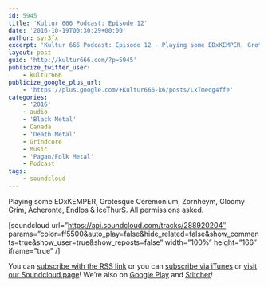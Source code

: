 ```yaml
---
id: 5945
title: 'Kultur 666 Podcast: Episode 12'
date: '2016-10-19T00:30:29+00:00'
author: syr3fx
excerpt: 'Kultur 666 Podcast: Episode 12 - Playing some EDxKEMPER, Grotesque Ceremonium, Zornheym, Gloomy Grim, Acheronte, Endlos &amp; IceThurS. All permissions asked.'
layout: post
guid: 'http://kultur666.com/?p=5945'
publicize_twitter_user:
    - kultur666
publicize_google_plus_url:
    - 'https://plus.google.com/+Kultur666-k6/posts/LxTmedg4ffe'
categories:
    - '2016'
    - audio
    - 'Black Metal'
    - Canada
    - 'Death Metal'
    - Grindcore
    - Music
    - 'Pagan/Folk Metal'
    - Podcast
tags:
    - soundcloud
---
```


Playing some EDxKEMPER, Grotesque Ceremonium, Zornheym, Gloomy Grim, Acheronte, Endlos &amp; IceThurS. All permissions asked.

\[soundcloud url=”https://api.soundcloud.com/tracks/288920204″ params=”color=ff5500&amp;auto\_play=false&amp;hide\_related=false&amp;show\_comments=true&amp;show\_user=true&amp;show\_reposts=false” width=”100%” height=”166″ iframe=”true” /\]

You can [subscribe with the RSS link](http://feeds.soundcloud.com/users/soundcloud:users:203985226/sounds.rss) or you can [subscribe via iTunes](https://itunes.apple.com/au/podcast/kultur-666-podcast/id1140410234) or [visit our Soundcloud page](https://soundcloud.com/kultur-666)! We’re also on [Google Play](https://goo.gl/app/playmusic?ibi=com.google.PlayMusic&isi=691797987&ius=googleplaymusic&link=https://play.google.com/music/m/Iax6bcfbhy27w3wvkpxlcrkkr6i?t%3DKultur_666_Podcast) and [Stitcher](http://www.stitcher.com/s?fid=99915&refid=stpr)!